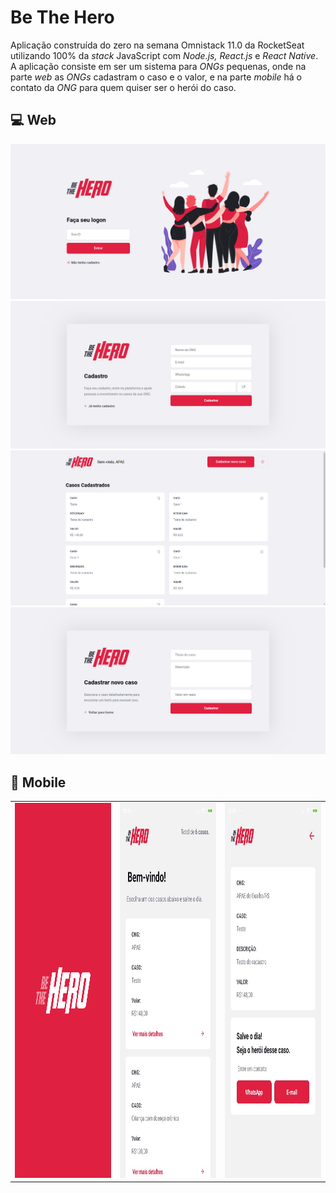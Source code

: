 # Be The Hero

Aplicação construída do zero na semana Omnistack 11.0 da RocketSeat utilizando 100% da *stack* JavaScript com *Node.js, React.js* e *React Native*. A aplicação consiste em ser um sistema para *ONGs* pequenas, onde na parte *web* as *ONGs* cadastram o caso e o valor, e na parte *mobile* há o contato da *ONG* para quem quiser ser o herói do caso.

## :computer: Web

<img src="/web-home">
<img src="/web-register.png">
<img src="/web-incidents.png">
<img src="/web-new-incident.png">

## :iphone: Mobile

<table>
  <tr>
    <td> <img src="/mobile/assets/splash.png" width=300 height=600> </td> 
    <td> <img src="/mobile-detail.jpeg" width=300 height=600> </td>
    <td> <img src="/mobile-incidents.jpeg" width=300 height=600> </td>
  </tr>
</table>

